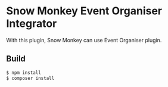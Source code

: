 # Snow Monkey Event Organiser Integrator

With this plugin, Snow Monkey can use Event Organiser plugin.

## Build

```bash
$ npm install
$ composer install
```

